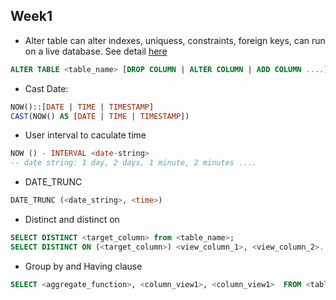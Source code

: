 ## Week1
- Alter table can alter indexes, uniquess, constraints, foreign keys, can run on a live database. See detail [here](https://www.postgresql.org/docs/9.1/sql-altertable.html)
```sql
ALTER TABLE <table_name> [DROP COLUMN | ALTER COLUMN | ADD COLUMN ....]
```
- Cast Date:
```sql
NOW()::[DATE | TIME | TIMESTAMP]
CAST(NOW() AS [DATE | TIME | TIMESTAMP])
```

- User interval to caculate time
```sql
NOW () - INTERVAL <date-string>
-- date string: 1 day, 2 days, 1 minute, 2 minutes ....
```

- DATE_TRUNC
```sql
DATE_TRUNC (<date_string>, <time>)
```

- Distinct and distinct on
```sql
SELECT DISTINCT <target_column> from <table_name>;
SELECT DISTINCT ON (<target_column>) <view_column_1>, <view_column_2>... FROM <table_name>;
```

- Group by and Having clause
```sql
SELECT <aggregate_function>, <column_view1>, <column_view1>  FROM <table_name> [WHERE <selection_criteria>] GROUP BY <column_name1>, <column_name2> [HAVING <selection_criteria>];
```